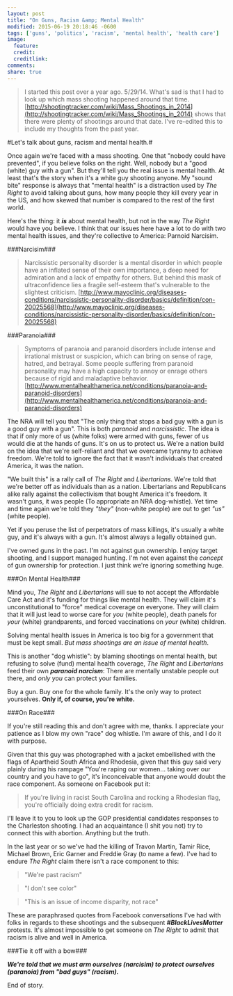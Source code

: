 ```yaml
---
layout: post
title: "On Guns, Racism &amp; Mental Health"
modified: 2015-06-19 20:18:46 -0600
tags: ['guns', 'politics', 'racism', 'mental health', 'health care']
image:
  feature:
  credit:
  creditlink:
comments:
share: true
---
```

> I started this post over a year ago. 5/29/14. What's sad is that I had to look up which mass shooting happened around that time. [http://shootingtracker.com/wiki/Mass_Shootings_in_2014](http://shootingtracker.com/wiki/Mass_Shootings_in_2014) shows that there were plenty of shootings around that date. I've re-edited this to include my thoughts from the past year.

#Let's talk about guns, racism and mental health.#

Once again we're faced with a mass shooting. One that "nobody could have prevented", if you believe folks on the right. Well, nobody but a "good (white) guy with a gun". But they'll tell you the real issue is mental health. At least that's the story when it's a white guy shooting anyone. My "sound bite" response is always that "mental health" is a distraction used by *The Right* to avoid talking about guns, how many people they kill every year in the US, and how skewed that number is compared to the rest of the first world.

Here's the thing: it ***is*** about mental health, but not in the way *The Right* would have you believe. I think that our issues here have a lot to do with two mental health issues, and they're collective to America: Parnoid Narcisim.

###Narcisim###

> Narcissistic personality disorder is a mental disorder in which people have an inflated sense of their own importance, a deep need for admiration and a lack of empathy for others. But behind this mask of ultraconfidence lies a fragile self-esteem that's vulnerable to the slightest criticism.
[http://www.mayoclinic.org/diseases-conditions/narcissistic-personality-disorder/basics/definition/con-20025568](http://www.mayoclinic.org/diseases-conditions/narcissistic-personality-disorder/basics/definition/con-20025568)

###Paranoia###
>Symptoms of paranoia and paranoid disorders include intense and irrational mistrust or suspicion, which can bring on sense of rage, hatred, and betrayal. Some people suffering from paranoid personality may have a high capacity to annoy or enrage others because of rigid and maladaptive behavior.
[http://www.mentalhealthamerica.net/conditions/paranoia-and-paranoid-disorders](http://www.mentalhealthamerica.net/conditions/paranoia-and-paranoid-disorders)

The NRA will tell you that "The only thing that stops a bad guy with a gun is a good guy with a gun". This is both *paranoid* and *narcissistic*. The idea is that if only more of us (white folks) were armed with guns, fewer of us would die at the hands of guns. It's on us to protect us. We're a nation build on the idea that we're self-reliant and that we overcame tyranny to achieve freedom. We're told to ignore the fact that it wasn't individuals that created America, it was the nation.

"We built this" is a rally call of *The Right* and *Libertarians*. We're told that we're better off as individuals than as a nation. Libertarians and Republicans alike rally against the collectivism that bought America it's freedom. It wasn't guns, it was people (To appropriate an NRA dog-whistle). Yet time and time again we're told they *"they"* (non-white people) are out to get *"us"* (white people).

Yet if you peruse the list of perpetrators of mass killings, it's usually a white guy, and it's always with a gun. It's almost always a legally obtained gun.

I've owned guns in the past. I'm not against gun ownership. I enjoy target shooting, and I support managed hunting. I'm not even against the *concept* of gun ownership for protection. I just think we're ignoring something huge.

###On Mental Health###

Mind you, *The Right* and *Libertarians* will sue to not accept the Affordable Care Act and it's funding for things like mental health. They will claim it's unconstitutional to "force" medical coverage on everyone. They will claim that it will just lead to worse care for *you* (white people), death panels for *your* (white) grandparents, and forced vaccinations on *your* (white) children.

Solving mental health issues in America is too big for a government that must be kept small. *But mass shootings are an issue of mental health*.

This is another "dog whistle": by blaming shootings on mental health, but refusing to solve (fund) mental health coverage, *The Right* and *Libertarians* feed their own ***paranoid narcism***: There are mentally unstable people out there, and *only you* can protect your families.

Buy a gun. Buy one for the whole family. It's the only way to protect yourselves. **Only if, of course, you're white.**

###On Race###

If you're still reading this and don't agree with me, thanks. I appreciate your patience as I blow my own "race" dog whistle. I'm aware of this, and I do it with purpose.

Given that this guy was photographed with a jacket embellished with the flags of Apartheid South Africa and Rhodesia, given that this guy said very plainly during his rampage "You're raping our women... taking over our country and you have to go", it's inconceivable that anyone would doubt the race component. As someone on Facebook put it:  

> If you're living in racist South Carolina and rocking a Rhodesian flag, you're officially doing extra credit for racism.

I'll leave it to you to look up the GOP presidential candidates responses to the Charleston shooting. I had an acquaintance (I shit you not) try to connect this with abortion. Anything but the truth.

In the last year or so we've had the killing of Travon Martin, Tamir Rice, Michael Brown, Eric Garner and Freddie Gray (to name a few). I've had to endure *The Right* claim there isn't a race component to this:

>"We're past racism"

>"I don't see color"

>"This is an issue of income disparity, not race"

These are paraphrased quotes from Facebook conversations I've had with folks in regards to these shootings and the subsequent ***#BlackLivesMatter*** protests. It's almost impossible to get someone on *The Right* to admit that racism is alive and well in America.

###Tie it off with a bow###

***We're told that we must arm ourselves (narcisim) to protect ourselves (paranoia) from "bad guys" (racism).***

End of story.
